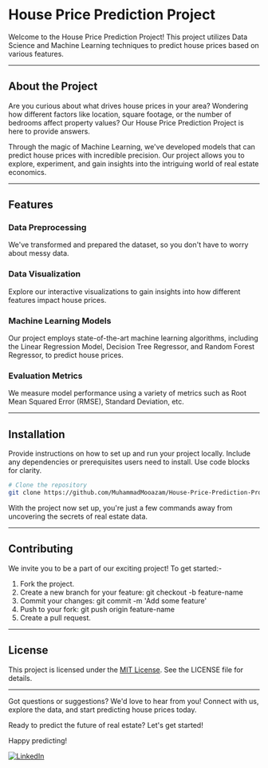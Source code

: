 # House Price Prediction Project

Welcome to the House Price Prediction Project! This project utilizes Data Science and Machine Learning techniques to predict house prices based on various features.

---

## About the Project

Are you curious about what drives house prices in your area? Wondering how different factors like location, square footage, or the number of bedrooms affect property values? Our House Price Prediction Project is here to provide answers.

Through the magic of Machine Learning, we've developed models that can predict house prices with incredible precision. Our project allows you to explore, experiment, and gain insights into the intriguing world of real estate economics.

---

## Features

### Data Preprocessing
We've transformed and prepared the dataset, so you don't have to worry about messy data.

### Data Visualization
Explore our interactive visualizations to gain insights into how different features impact house prices.

### Machine Learning Models
Our project employs state-of-the-art machine learning algorithms, including the Linear Regression Model, Decision Tree Regressor, and Random Forest Regressor, to predict house prices.

### Evaluation Metrics
We measure model performance using a variety of metrics such as Root Mean Squared Error (RMSE), Standard Deviation, etc.

---

## Installation

Provide instructions on how to set up and run your project locally. Include any dependencies or prerequisites users need to install. Use code blocks for clarity.

```bash
# Clone the repository
git clone https://github.com/MuhammadMooazam/House-Price-Prediction-Project.git
```

With the project now set up, you're just a few commands away from uncovering the secrets of real estate data.

---

## Contributing

We invite you to be a part of our exciting project! To get started:-

1) Fork the project.
2) Create a new branch for your feature: git checkout -b feature-name
3) Commit your changes: git commit -m 'Add some feature'
4) Push to your fork: git push origin feature-name
5) Create a pull request.

---

## License

This project is licensed under the [MIT License](LICENSE). See the LICENSE file for details.

---

Got questions or suggestions? We'd love to hear from you! Connect with us, explore the data, and start predicting house prices today. 

Ready to predict the future of real estate? Let's get started!

Happy predicting! 

[![LinkedIn](https://img.shields.io/badge/LinkedIn-Connect-blue)]([https://www.linkedin.com/in/03shreyanshgoel/])
